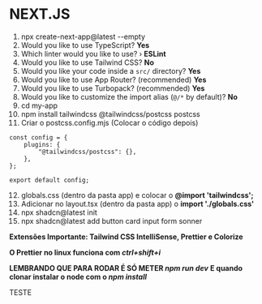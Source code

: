 # NEXT.JS

1. npx create-next-app@latest --empty
2. Would you like to use TypeScript? **Yes**
3. Which linter would you like to use? › **ESLint**
4. Would you like to use Tailwind CSS? **No**
5. Would you like your code inside a `src/` directory? **Yes**
6. Would you like to use App Router? (recommended) **Yes**
7. Would you like to use Turbopack? (recommended) **Yes**
8. Would you like to customize the import alias (`@/*` by default)? **No**
9. cd my-app
10. npm install tailwindcss @tailwindcss/postcss postcss
11. Criar o postcss.config.mjs (Colocar o código depois)
```tsx
const config = {
    plugins: {
        "@tailwindcss/postcss": {},
    },
};

export default config;
```
12. globals.css (dentro da pasta app) e colocar o **@import 'tailwindcss';**
13. Adicionar no layout.tsx (dentro da pasta app) o **import './globals.css'**
14. npx shadcn@latest init
15. npx shadcn@latest add button card input form sonner


**Extensões Importante: Tailwind CSS IntelliSense, Prettier e Colorize**

**O Prettier no linux funciona com _ctrl+shift+i_**

**LEMBRANDO QUE PARA RODAR É SÓ METER _npm run dev_**
**E quando clonar instalar o node com o _npm install_**


TESTE